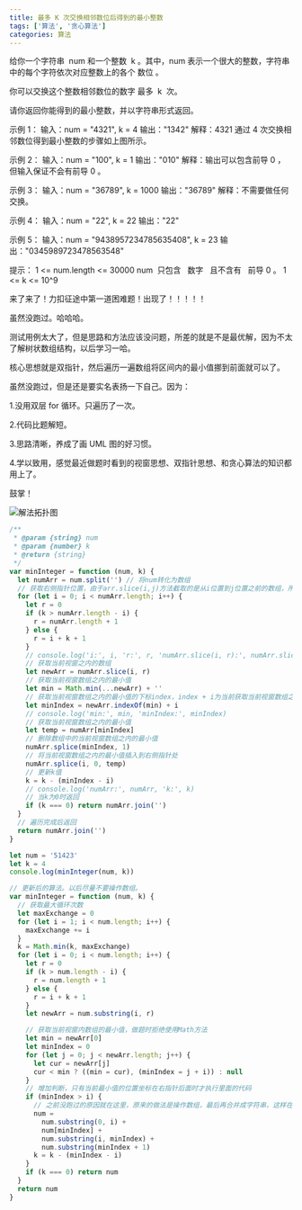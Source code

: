 ```yaml
---
title: 最多 K 次交换相邻数位后得到的最小整数
tags: ['算法', '贪心算法']
categories: 算法
---
```


给你一个字符串  num 和一个整数  k 。其中，num 表示一个很大的整数，字符串中的每个字符依次对应整数上的各个 数位 。

你可以交换这个整数相邻数位的数字 最多  k  次。

请你返回你能得到的最小整数，并以字符串形式返回。

<!--more-->

示例 1：
输入：num = "4321", k = 4
输出："1342"
解释：4321 通过 4 次交换相邻数位得到最小整数的步骤如上图所示。

示例 2：
输入：num = "100", k = 1
输出："010"
解释：输出可以包含前导 0 ，但输入保证不会有前导 0 。

示例 3：
输入：num = "36789", k = 1000
输出："36789"
解释：不需要做任何交换。

示例 4：
输入：num = "22", k = 22
输出："22"

示例 5：
输入：num = "9438957234785635408", k = 23
输出："0345989723478563548"

提示：
1 <= num.length <= 30000
num  只包含   数字   且不含有   前导 0 。
1 <= k <= 10^9

来了来了！力扣征途中第一道困难题！出现了！！！！！

虽然没跑过。哈哈哈。

测试用例太大了，但是思路和方法应该没问题，所差的就是不是最优解，因为不太了解树状数组结构，以后学习一哈。

核心思想就是双指针，然后遍历一遍数组将区间内的最小值挪到前面就可以了。

虽然没跑过，但是还是要实名表扬一下自己。因为：

1.没用双层 for 循环。只遍历了一次。

2.代码比题解短。

3.思路清晰，养成了画 UML 图的好习惯。

4.学以致用，感觉最近做题时看到的视窗思想、双指针思想、和贪心算法的知识都用上了。

鼓掌！

![解法拓扑图](https://s1.ax1x.com/2020/09/01/dxkMlj.md.png)

```javascript
/**
 * @param {string} num
 * @param {number} k
 * @return {string}
 */
var minInteger = function (num, k) {
  let numArr = num.split('') // 将num转化为数组
  // 获取右侧指针位置，由于arr.slice(i,j)方法截取的是从i位置到j位置之前的数组，所以将右侧指针+1
  for (let i = 0; i < numArr.length; i++) {
    let r = 0
    if (k > numArr.length - i) {
      r = numArr.length + 1
    } else {
      r = i + k + 1
    }
    // console.log('i:', i, 'r:', r, 'numArr.slice(i, r):', numArr.slice(i, r))
    // 获取当前视窗之内的数组
    let newArr = numArr.slice(i, r)
    // 获取当前视窗数组之内的最小值
    let min = Math.min(...newArr) + ''
    // 获取当前视窗数组之内的最小值的下标index，index + i为当前获取当前视窗数组之内的最小值在完整数组中的下标
    let minIndex = newArr.indexOf(min) + i
    // console.log('min:', min, 'minIndex:', minIndex)
    // 获取当前视窗数组之内的最小值
    let temp = numArr[minIndex]
    // 删除数组中的当前视窗数组之内的最小值
    numArr.splice(minIndex, 1)
    // 将当前视窗数组之内的最小值插入到右侧指针处
    numArr.splice(i, 0, temp)
    // 更新k值
    k = k - (minIndex - i)
    // console.log('numArr:', numArr, 'k:', k)
    // 当k为0时返回
    if (k === 0) return numArr.join('')
  }
  // 遍历完成后返回
  return numArr.join('')
}

let num = '51423'
let k = 4
console.log(minInteger(num, k))
```

```javascript
// 更新后的算法。以后尽量不要操作数组。
var minInteger = function (num, k) {
  // 获取最大循环次数
  let maxExchange = 0
  for (let i = 1; i < num.length; i++) {
    maxExchange += i
  }
  k = Math.min(k, maxExchange)
  for (let i = 0; i < num.length; i++) {
    let r = 0
    if (k > num.length - i) {
      r = num.length + 1
    } else {
      r = i + k + 1
    }
    let newArr = num.substring(i, r)

    // 获取当前视窗内数组的最小值，做题时拒绝使用Math方法
    let min = newArr[0]
    let minIndex = 0
    for (let j = 0; j < newArr.length; j++) {
      let cur = newArr[j]
      cur < min ? ((min = cur), (minIndex = j + i)) : null
    }
    // 增加判断，只有当前最小值的位置坐标在右指针后面时才执行里面的代码
    if (minIndex > i) {
      // 之前没跑过的原因就在这里，原来的做法是操作数组，最后再合并成字符串，这样在测试用例很大时非常吃内存，也给我提了一个醒，能操作字符串就不要去操作数组。
      num =
        num.substring(0, i) +
        num[minIndex] +
        num.substring(i, minIndex) +
        num.substring(minIndex + 1)
      k = k - (minIndex - i)
    }
    if (k === 0) return num
  }
  return num
}
```
